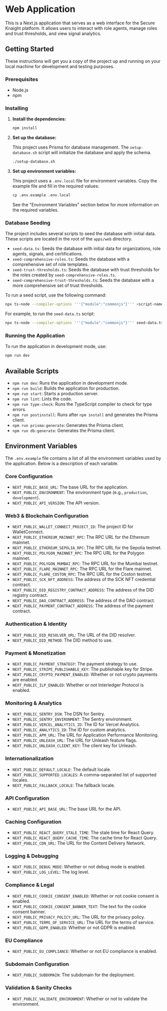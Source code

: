 # Web Application

This is a Next.js application that serves as a web interface for the Secure Knaight platform. It allows users to interact with role agents, manage roles and trust thresholds, and view signal analytics.

## Getting Started

These instructions will get you a copy of the project up and running on your local machine for development and testing purposes.

### Prerequisites

* Node.js
* npm

### Installing

1.  **Install the dependencies:**

    ```bash
    npm install
    ```

2.  **Set up the database:**

    This project uses Prisma for database management. The `setup-database.sh` script will initialize the database and apply the schema.

    ```bash
    ./setup-database.sh
    ```

3.  **Set up environment variables:**

    This project uses a `.env.local` file for environment variables. Copy the example file and fill in the required values:

    ```bash
    cp .env.example .env.local
    ```

    See the "Environment Variables" section below for more information on the required variables.

### Database Seeding

The project includes several scripts to seed the database with initial data. These scripts are located in the root of the `apps/web` directory.

*   `seed-data.ts`: Seeds the database with initial data for organizations, role agents, signals, and certifications.
*   `seed-comprehensive-roles.ts`: Seeds the database with a comprehensive set of role templates.
*   `seed-trust-thresholds.ts`: Seeds the database with trust thresholds for the roles created by `seed-comprehensive-roles.ts`.
*   `seed-comprehensive-trust-thresholds.ts`: Seeds the database with a more comprehensive set of trust thresholds.

To run a seed script, use the following command:

```bash
npx ts-node --compiler-options '''{"module":"commonjs"}''' <script-name>.ts
```

For example, to run the `seed-data.ts` script:

```bash
npx ts-node --compiler-options '''{"module":"commonjs"}''' seed-data.ts
```

### Running the Application

To run the application in development mode, use:

```bash
npm run dev
```

## Available Scripts

*   `npm run dev`: Runs the application in development mode.
*   `npm run build`: Builds the application for production.
*   `npm run start`: Starts a production server.
*   `npm run lint`: Lints the code.
*   `npm run type-check`: Runs the TypeScript compiler to check for type errors.
*   `npm run postinstall`: Runs after `npm install` and generates the Prisma client.
*   `npm run prisma:generate`: Generates the Prisma client.
*   `npm run db:generate`: Generates the Prisma client.

## Environment Variables

The `.env.example` file contains a list of all the environment variables used by the application. Below is a description of each variable.

### Core Configuration

*   `NEXT_PUBLIC_BASE_URL`: The base URL for the application.
*   `NEXT_PUBLIC_ENVIRONMENT`: The environment type (e.g., `production`, `development`).
*   `NEXT_PUBLIC_API_VERSION`: The API version.

### Web3 & Blockchain Configuration

*   `NEXT_PUBLIC_WALLET_CONNECT_PROJECT_ID`: The project ID for WalletConnect.
*   `NEXT_PUBLIC_ETHEREUM_MAINNET_RPC`: The RPC URL for the Ethereum mainnet.
*   `NEXT_PUBLIC_ETHEREUM_SEPOLIA_RPC`: The RPC URL for the Sepolia testnet.
*   `NEXT_PUBLIC_POLYGON_MAINNET_RPC`: The RPC URL for the Polygon mainnet.
*   `NEXT_PUBLIC_POLYGON_MUMBAI_RPC`: The RPC URL for the Mumbai testnet.
*   `NEXT_PUBLIC_FLARE_MAINNET_RPC`: The RPC URL for the Flare mainnet.
*   `NEXT_PUBLIC_FLARE_COSTON_RPC`: The RPC URL for the Coston testnet.
*   `NEXT_PUBLIC_SCK_NFT_ADDRESS`: The address of the SCK NFT credential contract.
*   `NEXT_PUBLIC_DID_REGISTRY_CONTRACT_ADDRESS`: The address of the DID registry contract.
*   `NEXT_PUBLIC_DAO_CONTRACT_ADDRESS`: The address of the DAO contract.
*   `NEXT_PUBLIC_PAYMENT_CONTRACT_ADDRESS`: The address of the payment contract.

### Authentication & Identity

*   `NEXT_PUBLIC_DID_RESOLVER_URL`: The URL of the DID resolver.
*   `NEXT_PUBLIC_DID_METHOD`: The DID method to use.

### Payment & Monetization

*   `NEXT_PUBLIC_PAYMENT_STRATEGY`: The payment strategy to use.
*   `NEXT_PUBLIC_STRIPE_PUBLISHABLE_KEY`: The publishable key for Stripe.
*   `NEXT_PUBLIC_CRYPTO_PAYMENT_ENABLED`: Whether or not crypto payments are enabled.
*   `NEXT_PUBLIC_ILP_ENABLED`: Whether or not Interledger Protocol is enabled.

### Monitoring & Analytics

*   `NEXT_PUBLIC_SENTRY_DSN`: The DSN for Sentry.
*   `NEXT_PUBLIC_SENTRY_ENVIRONMENT`: The Sentry environment.
*   `NEXT_PUBLIC_VERCEL_ANALYTICS_ID`: The ID for Vercel Analytics.
*   `NEXT_PUBLIC_ANALYTICS_ID`: The ID for custom analytics.
*   `NEXT_PUBLIC_APM_URL`: The URL for Application Performance Monitoring.
*   `NEXT_PUBLIC_UNLEASH_URL`: The URL for Unleash feature flags.
*   `NEXT_PUBLIC_UNLEASH_CLIENT_KEY`: The client key for Unleash.

### Internationalization

*   `NEXT_PUBLIC_DEFAULT_LOCALE`: The default locale.
*   `NEXT_PUBLIC_SUPPORTED_LOCALES`: A comma-separated list of supported locales.
*   `NEXT_PUBLIC_FALLBACK_LOCALE`: The fallback locale.

### API Configuration

*   `NEXT_PUBLIC_API_BASE_URL`: The base URL for the API.

### Caching Configuration

*   `NEXT_PUBLIC_REACT_QUERY_STALE_TIME`: The stale time for React Query.
*   `NEXT_PUBLIC_REACT_QUERY_CACHE_TIME`: The cache time for React Query.
*   `NEXT_PUBLIC_CDN_URL`: The URL for the Content Delivery Network.

### Logging & Debugging

*   `NEXT_PUBLIC_DEBUG_MODE`: Whether or not debug mode is enabled.
*   `NEXT_PUBLIC_LOG_LEVEL`: The log level.

### Compliance & Legal

*   `NEXT_PUBLIC_COOKIE_CONSENT_ENABLED`: Whether or not cookie consent is enabled.
*   `NEXT_PUBLIC_COOKIE_CONSENT_BANNER_TEXT`: The text for the cookie consent banner.
*   `NEXT_PUBLIC_PRIVACY_POLICY_URL`: The URL for the privacy policy.
*   `NEXT_PUBLIC_TERMS_OF_SERVICE_URL`: The URL for the terms of service.
*   `NEXT_PUBLIC_GDPR_ENABLED`: Whether or not GDPR is enabled.

### EU Compliance

*   `NEXT_PUBLIC_EU_COMPLIANCE`: Whether or not EU compliance is enabled.

### Subdomain Configuration

*   `NEXT_PUBLIC_SUBDOMAIN`: The subdomain for the deployment.

### Validation & Sanity Checks

*   `NEXT_PUBLIC_VALIDATE_ENVIRONMENT`: Whether or not to validate the environment.